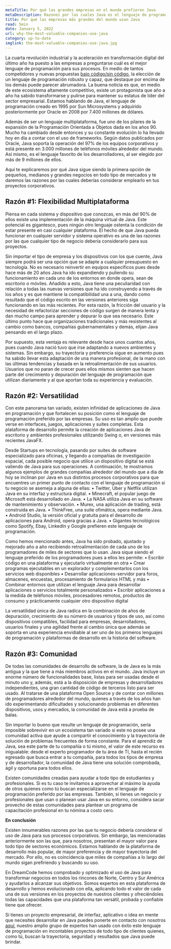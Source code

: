 ```yaml
---
metaTitle: Por qué las grandes empresas en el mundo prefieren Java
metaDescription: Razones por las cuales Java es el lenguaje de programación de las grandes compañías alrededor del mundo y por qué deberías emplearlo.
title: Por qué las empresas más grandes del mundo usan Java
read: 5min
date: January 5, 2022
url: why-the-most-valuable-companies-use-java
category: up-to-date
imglink: the-most-valuable-companies-use-java.jpg
---
```


La cuarta revolución industrial y la aceleración en transformación digital del último año ha puesto a las empresas a preguntarse cuál es el mejor lenguaje de programación para sus procesos. En medio de tantos competidores y nuevas propuestas [bajo código/sin código](https://www.dreamcodesoft.com/riesgos-de-las-herramientas-sin-codigo), la elección de un lenguaje de programación robusto y capaz, que destaque por encima de los demás puede parecer abrumadora. La buena noticia es que, en medio de este ecosistema altamente competitivo, existe un protagonista que año a año ha sabido transformarse y pulirse para mantener su estatus de líder del sector empresarial. Estamos hablando de Java, el lenguaje de programación creado en 1995 por Sun Microsystems y adquirido posteriormente por Oracle en 2008 por 7.400 millones de dólares.

Además de ser un lenguaje multiplataforma, fue uno de los pilares de la expansión de la Programación Orientada a Objetos dada en los años 90. Mucho ha cambiado desde entonces y su constante evolución lo ha llevado hoy en día a contar con el uso de frameworks. Según datos publicados por Oracle, Java soporta la operación del 97% de los equipos corporativos y está presente en 3.000 millones de teléfonos móviles alrededor del mundo. Así mismo, es el lenguaje favorito de los desarrolladores, al ser elegido por más de 9 millones de ellos.

Aquí te explicaremos por qué Java sigue siendo la primera opción de pequeños, medianos y grandes negocios en todo tipo de mercados y te daremos las razones por las cuales deberías considerar emplearlo en tus proyectos corporativos.

## Razón #1: Flexibilidad Multiplataforma

Piensa en cada sistema y dispositivo que conozcas, en más del 90% de ellos existe una implementación de la máquina virtual de Java. Este potencial es gigantesco, pues ningún otro lenguaje ostenta la condición de estar presente en casi cualquier plataforma. El hecho de que Java pueda funcionar en cualquier servidor y sistema operativo es una de las razones por las que cualquier tipo de negocio debería considerarlo para sus proyectos.

Sin importar el tipo de empresa y los dispositivos con los que cuente, Java siempre podrá ser una opción que se adapte a cualquier presupuesto en tecnología. No es necesario reinvertir en equipos específicos pues desde hace más de 20 años Java ha ido expandiendo y puliendo su funcionamiento en cada uno de los entornos en donde opera, sean de escritorio o móviles. Añadido a esto, Java tiene una peculiaridad con relación a todas las nuevas versiones que ha ido construyendo a través de los años y es que mantiene la compatibilidad una a una, dando como resultado que el código escrito en las versiones anteriores siga funcionando en las más recientes. Por esta razón, la fricción del usuario y la necesidad de refactorizar secciones de código surgen de manera lenta y dan mucho campo para aprender y depurar lo que sea necesario. Este último punto hace que organizaciones tradicionales y más resistentes al cambio como bancos, compañías gubernamentales y demás, elijan Java pensando en el largo plazo.

Por supuesto, esta ventaja es relevante desde hace unos cuantos años, pues cuando Java nació tuvo que irse adaptando a nuevos ambientes y sistemas. Sin embargo, su trayectoria y preferencia sigue en aumento pues ha sabido llevar esta adaptación de una manera profesional, de la mano con las últimas tendencias y basada en la retroalimentación de sus usuarios. Usuarios que no paran de crecer pues ellos mismos sienten que hacen parte del crecimiento y depuración del lenguaje de programación que utilizan diariamente y al que aportan toda su experiencia y evaluación.

## Razón #2: Versatilidad

Con este panorama tan variado, existen infinidad de aplicaciones de Java en programación y que fortalecen su posición como el lenguaje de programación preferido por las empresas. Su uso es tan amplio que puede verse en interfaces, juegos, aplicaciones y suites completas. Esta plataforma de desarrollo permite la creación de aplicaciones Java de escritorio y ambientes profesionales utilizando Swing o, en versiones más recientes JavaFX.

Desde Startups en tecnología, pasando por suites de software especializado para oficinas, y llegando a compañías de investigación espacial, cada posible negocio que utilice un dispositivo digital se está valiendo de Java para sus operaciones. A continuación, te mostramos algunos ejemplos de grandes compañías alrededor del mundo que a día de hoy se inclinan por Java en sus distintos procesos corporativos para que encuentres un primer punto de contacto con el lenguaje de programación si tu negocio se asemeja a alguna de ellas:
• Twitter, Uber y Netflix utilizan Java en su interfaz y estructura digital.
• Minecraft, el popular juego de Microsoft está desarrollado en Java.
• La NASA utiliza Java en su software de mantenimiento y observación.
• Murex, una aplicación de trading, está construida en Java.
• ThinkFree, una suite ofimática, opera mediante Java.
• Android Studio, la versión oficial y gratuita para el desarrollo de aplicaciones para Android, opera gracias a Java.
• Gigantes tecnológicos como Spotify, Ebay, LinkedIn y Google prefieren este lenguaje de programación.

Como hemos mencionado antes, Java ha sido probado, ajustado y mejorado año a año recibiendo retroalimentación de cada uno de los programadores de miles de sectores que lo usan. Java sique siendo el lenguaje preferido de los programadores pues a ellos les permite:
• Escribir código en una plataforma y ejecutarlo virtualmente en otra
• Crear programas ejecutables en un explorador y complementarlos con los servicios web disponibles
• Desarrollar aplicaciones-servidor para foros, almacenes, encuestas, procesamiento de formularios HTML y más
• Combinar entornos que utilizan el lenguaje Java para desarrollar aplicaciones o servicios totalmente personalizados
• Escribir aplicaciones a la medida de teléfonos móviles, procesadores remotos, productos de consumo y prácticamente cualquier otro dispositivo digital

La versatilidad única de Java radica en la combinación de años de depuración, crecimiento de su número de usuarios y tipos de uso, así como dispositivos compatibles, facilidad para empresas, desarrolladores, usuarios finales y una agilidad frente al cambio única que además se soporta en una experiencia envidiable al ser uno de los primeros lenguajes de programación y plataformas de desarrollo en la historia del software.

## Razón #3: Comunidad

De todas las comunidades de desarrollo de software, la de Java es la más antigua y la que tiene a más miembros activos en el mundo. Java incluye un enorme número de funcionalidades base, listas para ser usadas desde el minuto uno y, además, está a la disposición de empresas y desarrolladores independientes, una gran cantidad de código de terceros listo para ser usado. Al tratarse de una plataforma Open Source y de contar con millones de programadores alrededor del mundo, quienes a través de los años han ido experimentando dificultades y solucionando problemas en diferentes dispositivos, usos y mercados, la comunidad de Java está a prueba de balas.

Sin importar lo bueno que resulte un lenguaje de programación, sería imposible sobrevivir en un ecosistema tan variado si este no posee una comunidad activa que ayude a compartir el conocimiento y la trayectoria de solución de problemas frecuentes de forma constante. Para el aprendiz de Java, sea este parte de tu compañía o tú mismo, el valor de este recurso es inigualable: desde el experto programador de tu área de TI, hasta el recién egresado que busca entrar a tu compañía, para todos los tipos de empresa y de desarrollador, la comunidad de Java tiene una solución comprobada, ágil y oportuna para todos ellos.

Existen comunidades creadas para ayudar a todo tipo de estudiantes y profesionales. Si es tu caso te invitamos a aprovechar al máximo la ayuda de otros quienes como tú buscan especializarse en el lenguaje de programación preferido por las empresas. También, si tienes un negocio y profesionales que usan o planean usar Java en su entorno, considera sacar provecho de estas comunidades para plantear un programa de capacitación profesional en tu nómina a costo cero.

**En conclusión**

Existen innumerables razones por las que tu negocio debería considerar el uso de Java para sus procesos corporativos. Sin embargo, las mencionadas anteriormente son las que, para nosotros, presentan el mayor valor para todo tipo de sectores económicos. Estamos hablando de la plataforma de desarrollo más popular, de mayor preferencia y de mayor trayectoria del mercado. Por ello, no es coincidencia que miles de compañías a lo largo del mundo sigan prefiriendo y buscando su uso.

En DreamCode hemos comprobado y optimizado el uso de Java para transformar negocios en todos los rincones de Norte, Centro y Sur América y ayudarlos a alcanzar sus objetivos. Somos expertos en esta plataforma de desarrollo y hemos evolucionado con ella, aplicando todo el valor de cada una de sus versiones en los proyectos de nuestros clientes y ofreciéndoles todas las capacidades que una plataforma tan versátil, probada y confiable tiene que ofrecer.

Si tienes un proyecto empresarial, de interfaz, aplicativo o idea en mente que necesites desarrollar en Java puedes ponerte en contacto con nosotros [aquí](https://www.dreamcodesoft.com/contact), nuestro amplio grupo de expertos han usado con éxito este lenguaje de programación en incontables proyectos de todo tipo de clientes quienes, como tú, buscan la trayectoria, seguridad y resultados que Java puede brindar.
